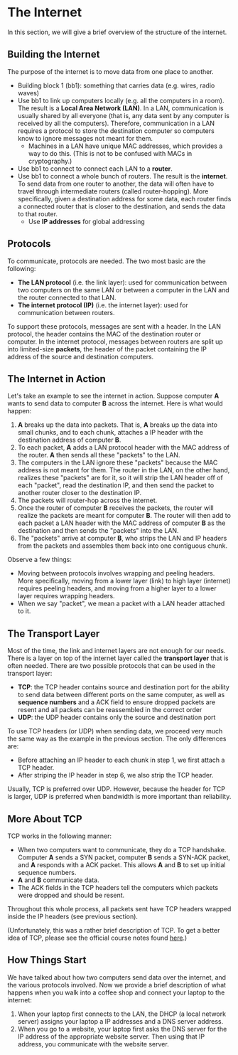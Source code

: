 # The Internet

In this section, we will give a brief overview of the structure of the internet.

## Building the Internet

The purpose of the internet is to move data from one place to another.

* Building block 1 \(bb1\): something that carries data \(e.g. wires, radio waves\)
* Use bb1 to link up computers locally \(e.g. all the computers in a room\). The result is a **Local Area Network \(LAN\)**. In a LAN, communication is usually shared by all everyone \(that is, any data sent by any computer is received by all the computers\). Therefore, communication in a LAN requires a protocol to store the destination computer so computers know to ignore messages not meant for them.
  * Machines in a LAN have unique MAC addresses, which provides a way to do this. \(This is not to be confused with MACs in cryptography.\)
* Use bb1 to connect to connect each LAN to a **router**.
* Use bb1 to connect a whole bunch of routers. The result is the **internet**. To send data from one router to another, the data will often have to travel through intermediate routers \(called router-hopping\). More specifically, given a destination address for some data, each router finds a connected router that is closer to the destination, and sends the data to that router.
  * Use **IP addresses** for global addressing

## Protocols

To communicate, protocols are needed. The two most basic are the following:

* **The LAN protocol** \(i.e. the link layer\): used for communication between two computers on the same LAN or between a computer in the LAN and the router connected to that LAN.
* **The internet protocol \(IP\)** \(i.e. the internet layer\): used for communication between routers.

To support these protocols, messages are sent with a header. In the LAN protocol, the header contains the MAC of the destination router or computer. In the internet protocol, messages between routers are split up into limited-size **packets**, the header of the packet containing the IP address of the source and destination computers.

## The Internet in Action

Let's take an example to see the internet in action. Suppose computer **A** wants to send data to computer **B** across the internet. Here is what would happen:

1. **A** breaks up the data into packets. That is, **A** breaks up the data into small chunks, and to each chunk, attaches a IP header with the destination address of computer **B**.
2. To each packet, **A** adds a LAN protocol header with the MAC address of the router. **A** then sends all these "packets" to the LAN.
3. The computers in the LAN ignore these "packets" because the MAC address is not meant for them. The router in the LAN, on the other hand, realizes these "packets" are for it, so it will strip the LAN header off of each "packet", read the destination IP, and then send the packet to another router closer to the destination IP.
4. The packets will router-hop across the internet.
5. Once the router of computer **B** receives the packets, the router will realize the packets are meant for computer **B**. The router will then add to each packet a LAN header with the MAC address of computer **B** as the destination and then sends the "packets" into the LAN.
6. The "packets" arrive at computer **B**, who strips the LAN and IP headers from the packets and assembles them back into one contiguous chunk.

Observe a few things:

* Moving between protocols involves wrapping and peeling headers. More specifically, moving from a lower layer \(link\) to high layer \(internet\) requires peeling headers, and moving from a higher layer to a lower layer requires wrapping headers.
* When we say "packet", we mean a packet with a LAN header attached to it.

## The Transport Layer

Most of the time, the link and internet layers are not enough for our needs. There is a layer on top of the internet layer called the **transport layer** that is often needed. There are two possible protocols that can be used in the transport layer:

* **TCP**: the TCP header contains source and destination port for the ability to send data between different ports on the same computer, as well as **sequence numbers** and a ACK field to ensure dropped packets are resent and all packets can be reassembled in the correct order
* **UDP**: the UDP header contains only the source and destination port

To use TCP headers \(or UDP\) when sending data, we proceed very much the same way as the example in the previous section. The only differences are:

* Before attaching an IP header to each chunk in step 1, we first attach a TCP header.
* After striping the IP header in step 6, we also strip the TCP header.

Usually, TCP is preferred over UDP. However, because the header for TCP is larger, UDP is preferred when bandwidth is more important than reliability.

## More About TCP

TCP works in the following manner:

* When two computers want to communicate, they do a TCP handshake. Computer **A** sends a SYN packet, computer **B** sends a SYN-ACK packet, and **A** responds with a ACK packet. This allows **A** and **B** to set up initial sequence numbers.
* **A** and **B** communicate data.
* The ACK fields in the TCP headers tell the computers which packets were dropped and should be resent.

Throughout this whole process, all packets sent have TCP headers wrapped inside the IP headers \(see previous section\).

\(Unfortunately, this was a rather brief description of TCP. To get a better idea of TCP, please see the official course notes found [here](https://cs161.org/assets/notes/networking-notes.pdf).\)

## How Things Start

We have talked about how two computers send data over the internet, and the various protocols involved. Now we provide a brief description of what happens when you walk into a coffee shop and connect your laptop to the internet:

1. When your laptop first connects to the LAN, the DHCP \(a local network server\) assigns your laptop a IP addresses and a DNS server address.
2. When you go to a website, your laptop first asks the DNS server for the IP address of the appropriate website server. Then using that IP address, you communicate with the website server.

